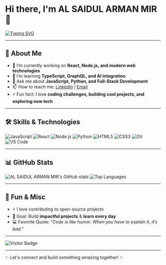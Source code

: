 # Hi there, I'm AL SAIDUL ARMAN MIR 👋

[![Typing SVG](https://readme-typing-svg.demolab.com?font=Fira+Code&size=24&pause=1000&color=00FF00&background=00000000&width=600&lines=Full-Stack+Developer+%7C+Tech+Enthusiast+%7C+Lifelong+Learner)](https://git.io/typing-svg)

---

## 🚀 About Me
- 🔭 I’m currently working on **React, Node.js, and modern web technologies**  
- 🌱 I’m learning **TypeScript, GraphQL, and AI integration**  
- 💬 Ask me about **JavaScript, Python, and Full-Stack Development**  
- 📫 How to reach me: [LinkedIn](https://www.linkedin.com/in/your-linkedin/) | [Email](mailto:your-email@example.com)  
- ⚡ Fun fact: I love **coding challenges, building cool projects, and exploring new tech**

---

## 🛠️ Skills & Technologies
![JavaScript](https://img.shields.io/badge/-JavaScript-F7DF1E?style=flat-square&logo=javascript&logoColor=black)
![React](https://img.shields.io/badge/-React-61DAFB?style=flat-square&logo=react&logoColor=black)
![Node.js](https://img.shields.io/badge/-Node.js-339933?style=flat-square&logo=node.js&logoColor=white)
![Python](https://img.shields.io/badge/-Python-3776AB?style=flat-square&logo=python&logoColor=white)
![HTML5](https://img.shields.io/badge/-HTML5-E34F26?style=flat-square&logo=html5&logoColor=white)
![CSS3](https://img.shields.io/badge/-CSS3-1572B6?style=flat-square&logo=css3&logoColor=white)
![Git](https://img.shields.io/badge/-Git-F05032?style=flat-square&logo=git&logoColor=white)
![VS Code](https://img.shields.io/badge/-VS%20Code-007ACC?style=flat-square&logo=visual-studio-code&logoColor=white)

---

## 📊 GitHub Stats
![AL SAIDUL ARMAN MIR's GitHub stats](https://github-readme-stats.vercel.app/api?username=your-github-username&show_icons=true&theme=radical)
![Top Languages](https://github-readme-stats.vercel.app/api/top-langs/?username=your-github-username&layout=compact&theme=radical)

---

## 🌟 Fun & Misc
- ⚡ I love contributing to open-source projects  
- 🎯 Goal: Build **impactful projects** & **learn every day**  
- 💻 Favorite Quote: "*Code is like humor. When you have to explain it, it’s bad.*"

---

![Visitor Badge](https://visitor-badge.laobi.icu/badge?page_id=your-github-username)

---

✨ Let's connect and build something amazing together! ✨
